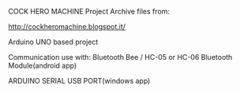 COCK HERO MACHINE Project Archive files from:
 
 http://cockheromachine.blogspot.it/


Arduino UNO based project


Communication use with:
Bluetooth Bee / HC-05 or HC-06 Bluetooth Module(android app)


ARDUINO SERIAL USB PORT(windows app)

